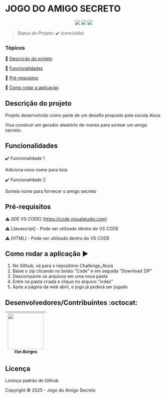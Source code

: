 <h1>JOGO DO AMIGO SECRETO</h1> 

<p align="center">
  <img src="https://img.shields.io/static/v1?label=javascript&message=language&color=blue&style=for-the-badge&logo=javascript"/>
  <img src="http://img.shields.io/static/v1?label=HTML&message=language&color=blue&style=for-the-badge&logo=html"/>
   <img src="http://img.shields.io/static/v1?label=STATUS&message=CONCLUIDO&color=GREEN&style=for-the-badge"/>
</p>

> Status do Projeto: :heavy_check_mark: (concluido)

### Tópicos 

:small_blue_diamond: [Descrição do projeto](#descrição-do-projeto)

:small_blue_diamond: [Funcionalidades](#funcionalidades)

:small_blue_diamond: [Pré-requisitos](#pré-requisitos)

:small_blue_diamond: [Como rodar a aplicação](#como-rodar-a-aplicação-arrow_forward)

## Descrição do projeto 

<p align="justify">
  Projeto desenvolvido como parte de um desafio proposto pela escola Alura.
  
  Visa construir um gerador aleatório de nomes para sortear um amigo secreto.
</p>

## Funcionalidades

:heavy_check_mark: Funcionalidade 1

Adiciona novo nome para lista

:heavy_check_mark: Funcionalidade 2  

Sorteia nome para fornecer o amigo secreto

## Pré-requisitos

:warning: [IDE VS CODE] (https://code.visualstudio.com)

:warning: [Javascript] - Pode ser utilizado dentro do VS CODE

:warning: [HTML] - Pode ser utilizado dentro do VS CODE

## Como rodar a aplicação :arrow_forward:

1) No Github, vá para o repositório Challenge_Alura
2) Baixe o zip clicando no botão "Code" e em seguida "Download ZIP"
3) Descompacte os arquivos em uma nova pasta
4) Entre na pasta criada e clique no arquivo "index"
5) Após a página da web abrir, o jogo já poderá ser jogado

## Desenvolvedores/Contribuintes :octocat:

| [<img src="C:\Users\yan_b\Downloads\perfil" width=115><br><sub>Yan Borges</sub>](https://github.com/Yan403) |
| :---: |

## Licença 

Licença padrão do Github

Copyright :copyright: 2025 - Jogo do Amigo Secreto
